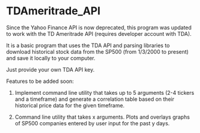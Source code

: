 # TDAmeritrade_API
Since the Yahoo Finance API is now deprecated, this program was updated to work with the TD Ameritrade API (requires developer account with TDA). 

It is a basic program that uses the TDA API and parsing libraries to download historical stock data from the SP500 (from 1/3/2000 to present) and save it locally to your computer.  

Just provide your own TDA API key.  


Features to be added soon: 

1. Implement command line utility that takes up to 5 arguments (2-4 tickers and a timeframe) and generate a correlation table based on their historical price data for the given timeframe.

2. Command line utility that takes x arguments.  Plots and overlays graphs of SP500 companies entered by user input for the past y days.   




